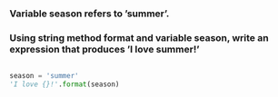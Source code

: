 ### Variable season refers to ’summer’. 
### Using string method format and variable season, write an expression that produces ’I love summer!’

```python

season = 'summer'
'I love {}!'.format(season)

```